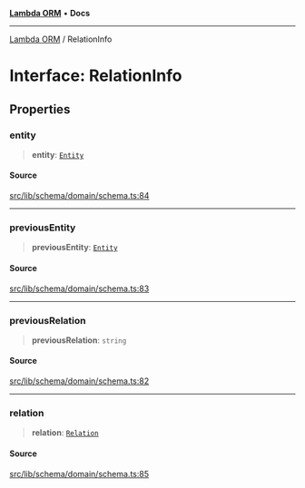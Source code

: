 [**Lambda ORM**](../README.md) • **Docs**

***

[Lambda ORM](../README.md) / RelationInfo

# Interface: RelationInfo

## Properties

### entity

> **entity**: [`Entity`](Entity.md)

#### Source

[src/lib/schema/domain/schema.ts:84](https://github.com/lambda-orm/lambdaorm-base/blob/e3a7772bb5fa4082532c38729067cbcb8dfa89b9/src/lib/schema/domain/schema.ts#L84)

***

### previousEntity

> **previousEntity**: [`Entity`](Entity.md)

#### Source

[src/lib/schema/domain/schema.ts:83](https://github.com/lambda-orm/lambdaorm-base/blob/e3a7772bb5fa4082532c38729067cbcb8dfa89b9/src/lib/schema/domain/schema.ts#L83)

***

### previousRelation

> **previousRelation**: `string`

#### Source

[src/lib/schema/domain/schema.ts:82](https://github.com/lambda-orm/lambdaorm-base/blob/e3a7772bb5fa4082532c38729067cbcb8dfa89b9/src/lib/schema/domain/schema.ts#L82)

***

### relation

> **relation**: [`Relation`](Relation.md)

#### Source

[src/lib/schema/domain/schema.ts:85](https://github.com/lambda-orm/lambdaorm-base/blob/e3a7772bb5fa4082532c38729067cbcb8dfa89b9/src/lib/schema/domain/schema.ts#L85)
